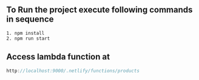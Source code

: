 ## To Run the project execute following commands in sequence

    1. npm install
    2. npm run start

## Access lambda function at

```Javascript
http://localhost:9000/.netlify/functions/products
```
